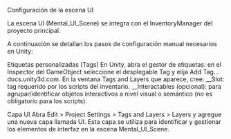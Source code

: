 Configuración de la escena UI

La escena UI (Mental_UI_Scene) se integra con el InventoryManager del proyecto principal. 

A continuación se detallan los pasos de configuración manual necesarios en Unity:


Etiquetas personalizadas (Tags)
En Unity, abra el gestor de etiquetas: en el Inspector del GameObject seleccione el desplegable Tag y elija Add Tag...
docs.unity3d.com. 
En la ventana Tags and Layers que aparece, cree:
__Slot: tag requerido por los scripts del inventario.
__Interactables (opcional): para agrupar/identificar objetos interactivos a nivel visual o semántico (no es obligatorio para los scripts).

Capa UI
Abra Edit > Project Settings > Tags and Layers > Layers
y agregue una nueva capa llamada UI. Esta capa se utiliza para identificar y gestionar los elementos de interfaz en la escena Mental_UI_Scene.
